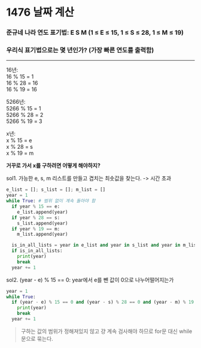 1476 날짜 계산
================
### 준규네 나라 연도 표기법: E S M (1 ≤ E ≤ 15, 1 ≤ S ≤ 28, 1 ≤ M ≤ 19)  
### 우리식 표기법으로는 몇 년인가? (가장 빠른 연도를 출력함)  
-----------------------

16년:  
16 % 15 = 1  
16 % 28 = 16  
16 % 19 = 16  
  
5266년:  
5266 % 15 = 1  
5266 % 28 = 2  
5266 % 19 = 3  
  
x년:  
x % 15 = e  
x % 28 = s  
x % 19 = m  
  
**거꾸로 가서 x를 구하려면 어떻게 해야하지?**  

sol1. 가능한 e, s, m 리스트를 만들고 겹치는 최솟값을 찾는다. -> 시간 초과
```python
e_list = []; s_list = []; m_list = []
year = 1
while True: # 범위 없이 계속 돌아야 함
  if year % 15 == e:
    e_list.append(year)
  if year % 28 == s:
    s_list.append(year)
  if year % 19 == m:
    m_list.append(year)

  is_in_all_lists = year in e_list and year in s_list and year in m_list
  if is_in_all_lists: 
    print(year)
    break
  year += 1
```
sol2. (year - e) % 15 == 0: year에서 e를 뺀 값이 0으로 나누어떨어지는가  
```python
year = 1
while True:
  if (year - e) % 15 == 0 and (year - s) % 28 == 0 and (year - m) % 19 == 0:
    print(year)
    break
  year += 1
```
> 구하는 값의 범위가 정해져있지 않고 걍 계속 검사해야 하므로 for문 대신 while문으로 묶는다. 


